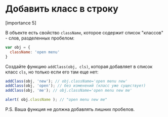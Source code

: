 # Добавить класс в строку

[importance 5]

В объекте есть свойство `className`, которое содержит список "классов" - слов, разделенных пробелом:

```js
var obj = {
  className: 'open menu'
}
```

Создайте функцию `addClass(obj, cls)`, которая добавляет в список класс `cls`, но только если его там еще нет:

```js
addClass(obj, 'new'); // obj.className='open menu new'
addClass(obj, 'open'); // без изменений (класс уже существует)
addClass(obj, 'me'); // obj.className='open menu new me'

alert( obj.className ); // "open menu new me"
```

P.S. Ваша функция не должна добавлять лишних пробелов.